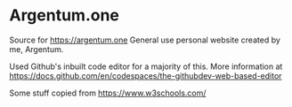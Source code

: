 # Argentum.one
Source for https://argentum.one
General use personal website created by me, Argentum.

Used Github's inbuilt code editor for a majority of this.
More information at https://docs.github.com/en/codespaces/the-githubdev-web-based-editor

Some stuff copied from https://www.w3schools.com/